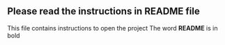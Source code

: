 ## Please read the instructions in README file
 This file contains instructions to open the project
 The word **README** is in bold